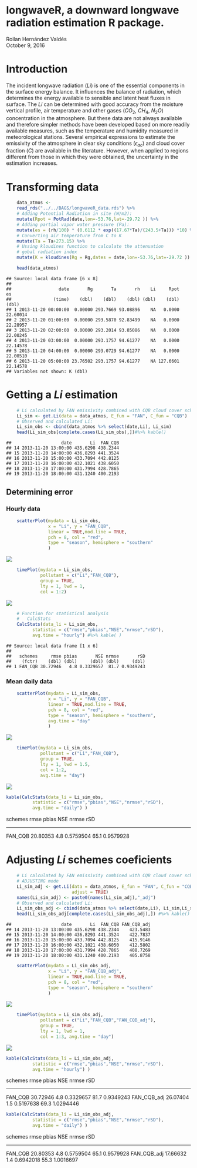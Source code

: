 # longwaveR, a downward longwave radiation estimation R package.
Roilan Hernández Valdés  
October 9, 2016  


# Introduction

The incident longwave radiation (*Li*) is one of the essential components in the surface energy balance. It influences the balance of radiation, which determines the energy available to sensible and latent heat fluxes in surface. The *Li* can be determined with good accuracy from the moisture vertical profile, air temperature and other gases ($CO_2$, $CH_4$, $N_2O$) concentration in the atmosphere. But these data are not always available and therefore simpler methods have been developed based on more readily available measures, such as the temperature and humidity measured in meteorological stations. Several empirical expressions to estimate the emissivity of the atmosphere in clear sky conditions ($\epsilon_{ac}$) and cloud cover fraction ($C$) are available in the literature. However, when applied to regions different from those in which they were obtained, the uncertainty in the estimation increases.







# Transforming data


```r
    data_atmos <- 
    read_rds("../../BAGS/longwaveR_data.rds") %>%
    # Adding Potential Radiation in site (W/m2):
    mutate(Rpot = PotRad(date,lon=-53.76,lat=-29.72 )) %>%
    # Adding partial vapor water pressure (Pa):
    mutate(es = (rh/100) * (0.6112 * exp((17.67*Ta)/(243.5+Ta))) *10) %>%
    # Converting air temperature from C to K
    mutate(Ta = Ta+273.15) %>%
    # Ussing kloudines function to calculate the attenuation 
    # gobal radiation index 
    mutate(K = kloudines(Rg = Rg,dates = date,lon=-53.76,lat=-29.72 ))

    head(data_atmos) 
```

```
## Source: local data frame [6 x 8]
## 
##                  date       Rg       Ta       rh    Li     Rpot       es
##                (time)    (dbl)    (dbl)    (dbl) (dbl)    (dbl)    (dbl)
## 1 2013-11-20 00:00:00  0.00000 293.7669 93.08896    NA   0.0000 22.60014
## 2 2013-11-20 01:00:00  0.00000 293.5870 92.83499    NA   0.0000 22.28957
## 3 2013-11-20 02:00:00  0.00000 293.2014 93.85086    NA   0.0000 22.00245
## 4 2013-11-20 03:00:00  0.00000 293.1757 94.61277    NA   0.0000 22.14578
## 5 2013-11-20 04:00:00  0.00000 293.0729 94.61277    NA   0.0000 22.00510
## 6 2013-11-20 05:00:00 23.76502 293.1757 94.61277    NA 127.6601 22.14578
## Variables not shown: K (dbl)
```

# Getting a *Li* estimation


```r
    # Li calculated by FAN emissivity combined with CQB cloud cover scheme
    Li_sim <- get.Li(data = data_atmos, E_fun = "FAN", C_fun = "CQB") 
    # Observed and calculated Li:
    Li_sim_obs <- cbind(data_atmos %>% select(date,Li), Li_sim)
    head(Li_sim_obs[complete.cases(Li_sim_obs),])#%>% kable()
```

```
##                   date       Li  FAN_CQB
## 14 2013-11-20 13:00:00 435.6298 438.2344
## 15 2013-11-20 14:00:00 436.8293 441.3524
## 16 2013-11-20 15:00:00 433.7094 442.8125
## 17 2013-11-20 16:00:00 432.1021 438.6050
## 18 2013-11-20 17:00:00 431.7994 428.7865
## 19 2013-11-20 18:00:00 431.1240 400.2193
```

## Determining error

### Hourly data



```r
    scatterPlot(mydata = Li_sim_obs,
                x = "Li", y = "FAN_CQB",
                linear = TRUE,mod.line = TRUE,
                pch = 8, col = "red",
                type = "season", hemisphere = "southern"
                )
```

<img src="README_files/figure-html/unnamed-chunk-4-1.png" style="display: block; margin: auto;" />


```r
    timePlot(mydata = Li_sim_obs,
             pollutant = c("Li","FAN_CQB"), 
             group = TRUE, 
             lty = 1, lwd = 1, 
             col = 1:2)
```

<img src="README_files/figure-html/unnamed-chunk-5-1.png" style="display: block; margin: auto;" />


```r
    # Function for statistical analysis
    #   CalcStats
    CalcStats(data_li = Li_sim_obs,
          statistic = c("rmse","pbias","NSE","nrmse","rSD"),
          avg.time = "hourly") #%>% kable( )
```

```
## Source: local data frame [1 x 6]
## 
##   schemes     rmse pbias       NSE nrmse       rSD
##    (fctr)    (dbl) (dbl)     (dbl) (dbl)     (dbl)
## 1 FAN_CQB 30.72946   4.8 0.3329657  81.7 0.9349243
```

### Mean daily data


```r
    scatterPlot(mydata = Li_sim_obs,
                x = "Li", y = "FAN_CQB",
                linear = TRUE,mod.line = TRUE,
                pch = 8, col = "red",
                type = "season", hemisphere = "southern",
                avg.time = "day"
                )
```

<img src="README_files/figure-html/unnamed-chunk-7-1.png" style="display: block; margin: auto;" />



```r
    timePlot(mydata = Li_sim_obs,
             pollutant = c("Li","FAN_CQB"), 
             group = TRUE, 
             lty = 1, lwd = 1.5, 
             col = 1:2,
             avg.time = "day")
```

<img src="README_files/figure-html/unnamed-chunk-8-1.png" style="display: block; margin: auto;" />


```r
kable(CalcStats(data_li = Li_sim_obs,
          statistic = c("rmse","pbias","NSE","nrmse","rSD"),
          avg.time = "daily") )
```



schemes        rmse   pbias         NSE   nrmse         rSD
--------  ---------  ------  ----------  ------  ----------
FAN_CQB    20.80353     4.8   0.5759504    65.1   0.9579928

# Adjusting *Li* schemes coeficients


```r
    # Li calculated by FAN emissivity combined with CQB cloud cover scheme
    # ADJUSTING mode
    Li_sim_adj <- get.Li(data = data_atmos, E_fun = "FAN", C_fun = "CQB",
                         adjust = TRUE)
    names(Li_sim_adj) <- paste0(names(Li_sim_adj),"_adj")
    # Observed and calculated Li:
    Li_sim_obs_adj <- cbind(data_atmos %>% select(date,Li), Li_sim,Li_sim_adj)
    head(Li_sim_obs_adj[complete.cases(Li_sim_obs_adj),]) #%>% kable()
```

```
##                   date       Li  FAN_CQB FAN_CQB_adj
## 14 2013-11-20 13:00:00 435.6298 438.2344    423.5483
## 15 2013-11-20 14:00:00 436.8293 441.3524    422.7837
## 16 2013-11-20 15:00:00 433.7094 442.8125    415.9146
## 17 2013-11-20 16:00:00 432.1021 438.6050    412.5802
## 18 2013-11-20 17:00:00 431.7994 428.7865    408.7269
## 19 2013-11-20 18:00:00 431.1240 400.2193    405.8758
```



```r
    scatterPlot(mydata = Li_sim_obs_adj,
                x = "Li", y = "FAN_CQB_adj",
                linear = TRUE,mod.line = TRUE,
                pch = 8, col = "red",
                type = "season", hemisphere = "southern"
                )
```

<img src="README_files/figure-html/unnamed-chunk-11-1.png" style="display: block; margin: auto;" />



```r
    timePlot(mydata = Li_sim_obs_adj,
             pollutant = c("Li","FAN_CQB","FAN_CQB_adj"), 
             group = TRUE, 
             lty = 1, lwd = 1, 
             col = 1:3, avg.time = "day")
```

<img src="README_files/figure-html/unnamed-chunk-12-1.png" style="display: block; margin: auto;" />


```r
kable(CalcStats(data_li = Li_sim_obs_adj,
          statistic = c("rmse","pbias","NSE","nrmse","rSD"),
          avg.time = "hourly") )
```



schemes            rmse   pbias         NSE   nrmse         rSD
------------  ---------  ------  ----------  ------  ----------
FAN_CQB        30.72946     4.8   0.3329657    81.7   0.9349243
FAN_CQB_adj    26.07404     1.5   0.5197638    69.3   1.0294446

```r
kable(CalcStats(data_li = Li_sim_obs_adj,
          statistic = c("rmse","pbias","NSE","nrmse","rSD"),
          avg.time = "daily") )
```



schemes            rmse   pbias         NSE   nrmse         rSD
------------  ---------  ------  ----------  ------  ----------
FAN_CQB        20.80353     4.8   0.5759504    65.1   0.9579928
FAN_CQB_adj    17.66632     1.4   0.6942018    55.3   1.0016697
































